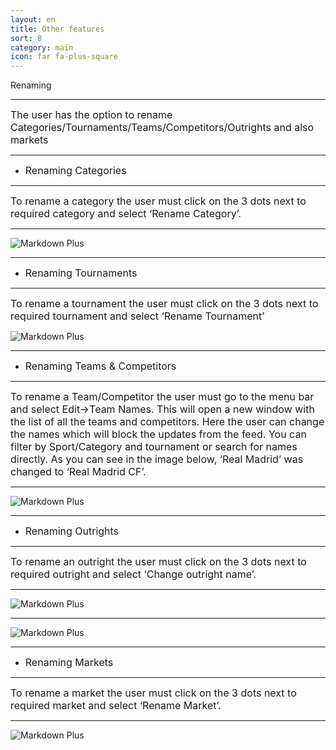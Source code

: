 ```yaml
---
layout: en
title: Other features
sort: 8
category: main
icon: far fa-plus-square
---
```

<p class="message">
   
</p>


Renaming

---


<font size="3">The user has the option to rename Categories/Tournaments/Teams/Competitors/Outrights and also markets</font>

---

- <font size="3">Renaming Categories</font> 

---

<font size="3">To rename a category the user must click on the 3 dots next to required category and select ‘Rename Category’.</font> 

---

![Markdown Plus]({{site.baseurl}}/public/images/altre-caratteristiche/rename-category.png)

---

- <font size="3">Renaming Tournaments</font>

---

<font size="3">To rename a tournament the user must click on the 3 dots next to required tournament and select ‘Rename Tournament’</font>


 ![Markdown Plus]({{site.baseurl}}/public/images/altre-caratteristiche/rename-tournament.png)

 ---
- <font size="3">Renaming Teams & Competitors</font>

---

<font size="3">To rename a Team/Competitor the user must go to the menu bar and select Edit->Team Names. This will open a new window with the list of all the teams and competitors. Here the user can change the names which will block the updates from the feed. You can filter by Sport/Category and tournament or search for names directly. As you can see in the image below, ‘Real Madrid’ was changed to ‘Real Madrid CF’.</font>

---

![Markdown Plus]({{site.baseurl}}/public/images/altre-caratteristiche/edit-name.png)

---

- <font size="3">Renaming Outrights</font>

---

<font size="3">To rename an outright the user must click on the 3 dots next to required outright and select ‘Change outright name’.</font>

---

![Markdown Plus]({{site.baseurl}}/public/images/altre-caratteristiche/change-outright-name2.png)

---

![Markdown Plus]({{site.baseurl}}/public/images/altre-caratteristiche/rename-outrght-tre.png)

---

- <font size="3">Renaming Markets</font>

---

<font size="3">To rename a market the user must click on the 3 dots next to required market and select ‘Rename Market’.</font>

---

![Markdown Plus]({{site.baseurl}}/public/images/altre-caratteristiche/rename-market-quattro.png)